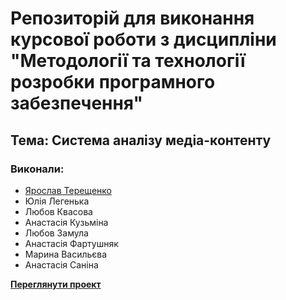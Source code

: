 
# Репозиторій для виконання курсової роботи з дисципліни "Методології та технології розробки програмного забезпечення"

## Тема: Система аналізу медіа-контенту

### Виконали:
* [Ярослав Терещенко](https://t.me/yaroslav_els) 
* Юлія Легенька
* Любов Квасова
* Анастасія Кузьміна
* Любов Замула
* Анастасія Фартушняк
* Марина Васильєва
* Анастасія Саніна

**[Переглянути проект](https://liubovkvasova.github.io/media-content-analyzing-system/)**
